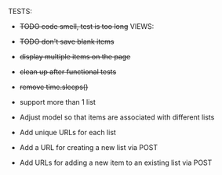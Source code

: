TESTS:
  * ~~TODO code smell, test is too long~~
VIEWS:
  * ~~TODO don't save blank items~~
* ~~display multiple items on the page~~
* ~~clean up after functional tests~~
* ~~remove time.sleeps()~~

* support more than 1 list
* Adjust model so that items are associated with different lists
* Add unique URLs for each list
* Add a URL for creating a new list via POST
* Add URLs for adding a new item to an existing list via POST